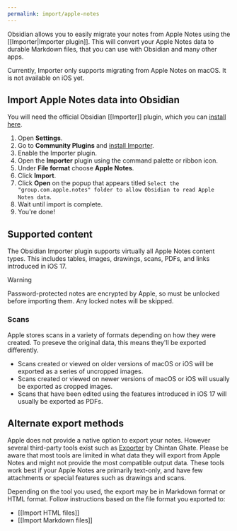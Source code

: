 ```yaml
---
permalink: import/apple-notes
---
```

Obsidian allows you to easily migrate your notes from Apple Notes using the [[Importer|Importer plugin]]. This will convert your Apple Notes data to durable Markdown files, that you can use with Obsidian and many other apps.

Currently, Importer only supports migrating from Apple Notes on macOS. It is not available on iOS yet.

## Import Apple Notes data into Obsidian

You will need the official Obsidian [[Importer]] plugin, which you can [install here](obsidian://show-plugin?id=obsidian-importer).

1. Open **Settings**.
2. Go to **Community Plugins** and [install Importer](obsidian://show-plugin?id=obsidian-importer).
3. Enable the Importer plugin.
4. Open the **Importer** plugin using the command palette or ribbon icon.
5. Under **File format** choose **Apple Notes**.
6. Click **Import**.
7. Click **Open** on the popup that appears titled `Select the "group.com.apple.notes" folder to allow Obsidian to read Apple Notes data`.
8. Wait until import is complete. 
9. You're done!

## Supported content

The Obsidian Importer plugin supports virtually all Apple Notes content types. This includes tables, images, drawings, scans, PDFs, and links introduced in iOS 17.

> [!Warning]
> Password-protected notes are encrypted by Apple, so must be unlocked before importing them. Any locked notes will be skipped.

### Scans

Apple stores scans in a variety of formats depending on how they were created. To preseve the original data, this means they'll be exported differently.

* Scans created or viewed on older versions of macOS or iOS will be exported as a series of uncropped images.
* Scans created or viewed on newer versions of macOS or iOS will usually be exported as cropped images.
* Scans that have been edited using the features introduced in iOS 17 will usually be exported as PDFs.

## Alternate export methods

Apple does not provide a native option to export your notes. However several third-party tools exist such as [Exporter](https://apps.apple.com/us/app/exporter/id1099120373) by Chintan Ghate. Please be aware that most tools are limited in what data they will export from Apple Notes and might not provide the most compatible output data. These tools work best if your Apple Notes are primarily text-only, and have few attachments or special features such as drawings and scans.

Depending on the tool you used, the export may be in Markdown format or HTML format. Follow instructions based on the file format you exported to: 

- [[Import HTML files]]
- [[Import Markdown files]]
